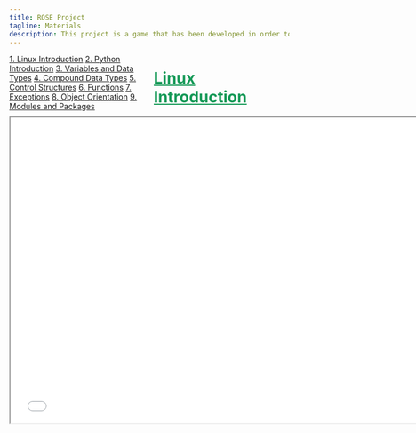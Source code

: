 ```yaml
---
title: ROSE Project
tagline: Materials
description: This project is a game that has been developed in order to help teach kids Python
---
```

<html>
<style>
.vertical-menu {
    float: left;
    width: 260px;
}

.vertical-menu a {
    color: #34689C;
    display: block;
    padding: 12px;
    text-decoration: none;
}

.vertical-menu a:hover {
    background-color: #ccc;
}

.holder {
	margin-left: 260px;
	padding-left: 50px;
}
</style>
<body>

<div class="vertical-menu">
    <a href="linux_intro.html">1. Linux Introduction</a>
    <a href="python_intro.html">2. Python Introduction</a>
    <a href="variables_data_types.html">3. Variables and Data Types</a>
    <a href="compound_data_types.html">4. Compound Data Types</a>
    <a href="control_structures.html">5. Control Structures</a>
    <a href="functions.html">6. Functions</a>
    <a href="exceptions.html">7. Exceptions</a>
    <a href="#">8. Object Orientation</a>
    <a href="modules_packages.html">9. Modules and Packages</a>
</div>

<div class="holder">
    <h1 style="color:#159957;"><a href="course_materials/linux_intro.html#" target="_blank" style="color: #159957">Linux Introduction</a></h1>
    <iframe src="course_materials/linux_intro.html#/"
    width="750" height="550"></iframe>
    <br><br>
</div>

</body>
</html>
